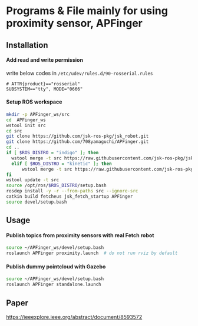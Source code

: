 # Programs & File mainly for using proximity sensor, APFinger

## Installation
#### Add read and write permission
write below codes in `/etc/udev/rules.d/90-rosserial.rules`
```
# ATTR{product}=="rosserial"
SUBSYSTEM=="tty", MODE="0666"
```

#### Setup ROS workspace
```bash
mkdir -p APFinger_ws/src
cd  APFinger_ws
wstool init src
cd src
git clone https://github.com/jsk-ros-pkg/jsk_robot.git
git clone https://github.com/708yamaguchi/APFinger.git
cd ..
if [ $ROS_DISTRO = "indigo" ]; then
  wstool merge -t src https://raw.githubusercontent.com/jsk-ros-pkg/jsk_robot/master/jsk_fetch_robot/jsk_fetch_user.rosinstall.indigo
  elif [ $ROS_DISTRO = "kinetic" ]; then
      wstool merge -t src https://raw.githubusercontent.com/jsk-ros-pkg/jsk_robot/master/jsk_fetch_robot/jsk_fetch_user.rosinstall.kinetic
fi
wstool update -t src
source /opt/ros/$ROS_DISTRO/setup.bash
rosdep install -y -r --from-paths src --ignore-src
catkin build fetcheus jsk_fetch_startup APFinger
source devel/setup.bash
```

## Usage
#### Publish topics from proximity sensors with real Fetch robot
```bash
source ~/APFinger_ws/devel/setup.bash
roslaunch APFinger proximity.launch  # do not run rviz by default
```

#### Publish dummy pointcloud with Gazebo
```bash
source ~/APFinger_ws/devel/setup.bash
roslaunch APFinger standalone.launch
```

## Paper
https://ieeexplore.ieee.org/abstract/document/8593572

